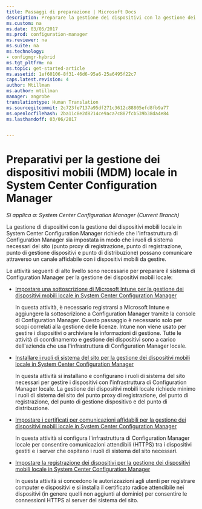 ```yaml
---
title: Passaggi di preparazione | Microsoft Docs
description: Preparare la gestione dei dispositivi con la gestione dei dispositivi mobili locale in System Center Configuration Manager.
ms.custom: na
ms.date: 03/05/2017
ms.prod: configuration-manager
ms.reviewer: na
ms.suite: na
ms.technology:
- configmgr-hybrid
ms.tgt_pltfrm: na
ms.topic: get-started-article
ms.assetid: 1ef60106-8f31-46d6-95a6-25a6495f22c7
caps.latest.revision: 4
author: Mtillman
ms.author: mtillman
manager: angrobe
translationtype: Human Translation
ms.sourcegitcommit: 2c723fe7137a95df271c3612c88805efd8fb9a77
ms.openlocfilehash: 2ba11c8e2d8214ce9aca7c887fcb539b38da4e84
ms.lasthandoff: 03/06/2017


---
```

# <a name="preparation-steps-for-on-premises-mobile-device-management-in-system-center-configuration-manager"></a>Preparativi per la gestione dei dispositivi mobili (MDM) locale in System Center Configuration Manager

*Si applica a: System Center Configuration Manager (Current Branch)*

La gestione di dispositivi con la gestione dei dispositivi mobili locale in System Center Configuration Manager richiede che l'infrastruttura di Configuration Manager sia impostata in modo che i ruoli di sistema necessari del sito (punto proxy di registrazione, punto di registrazione, punto di gestione dispositivi e punto di distribuzione) possano comunicare attraverso un canale affidabile con i dispositivi mobili da gestire.  

 Le attività seguenti di alto livello sono necessarie per preparare il sistema di Configuration Manager per la gestione dei dispositivi mobili locale:  

-   [Impostare una sottoscrizione di Microsoft Intune per la gestione dei dispositivi mobili locale in System Center Configuration Manager](../../mdm/get-started/set-up-intune-subscription-on-premises-mdm.md)  

     In questa attività, è necessario registrarsi a Microsoft Intune e aggiungere la sottoscrizione a Configuration Manager tramite la console di Configuration Manager. Questo passaggio è necessario solo per scopi correlati alla gestione delle licenze. Intune non viene usato per gestire i dispositivi o archiviare le informazioni di gestione. Tutte le attività di coordinamento e gestione dei dispositivi sono a carico dell'azienda che usa l'infrastruttura di Configuration Manager locale.  

-   [Installare i ruoli di sistema del sito per la gestione dei dispositivi mobili locale in System Center Configuration Manager](../../mdm/get-started/install-site-system-roles-for-on-premises-mdm.md)  

     In questa attività si installano e configurano i ruoli di sistema del sito necessari per gestire i dispositivi con l'infrastruttura di Configuration Manager locale. La gestione dei dispositivi mobili locale richiede minimo i ruoli di sistema del sito del punto proxy di registrazione, del punto di registrazione, del punto di gestione dispositivo e del punto di distribuzione.  

-   [Impostare i certificati per comunicazioni affidabili per la gestione dei dispositivi mobili locale in System Center Configuration Manager](../../mdm/get-started/set-up-certificates-on-premises-mdm.md)  

     In questa attività si configura l'infrastruttura di Configuration Manager locale per consentire comunicazioni attendibili (HTTPS) tra i dispositivi gestiti e i server che ospitano i ruoli di sistema del sito necessari.  

-   [Impostare la registrazione dei dispositivi per la gestione dei dispositivi mobili locale in System Center Configuration Manager](../../mdm/get-started/set-up-device-enrollment-on-premises-mdm.md)  

     In questa attività si concedono le autorizzazioni agli utenti per registrare computer e dispositivi e si installa il certificato radice attendibile nei dispositivi (in genere quelli non aggiunti al dominio) per consentire le connessioni HTTPS ai server del sistema del sito.  

